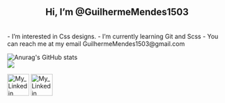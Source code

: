 
<h2  align="center"> Hi, I’m @GuilhermeMendes1503</h2>

<br>
-  I’m interested in Css designs.
-  I’m currently learning Git and Scss
-  You can reach me at my email GuilhermeMendes1503@gmail.com
<br>
 
![Anurag's GitHub stats](https://github-readme-stats.vercel.app/api?username=GuilhermeMendes1503&show_icons=true&theme=chartreuse-dark)
<br>
![](https://github-readme-stats.vercel.app/api/top-langs/?username=GuilhermeMendes1503&layout=compact)
<br>
<div style="display=flex">
<a href="www.linkedin.com/in/guilherme-mendes-83302821a"><img src="https://cdn-icons-png.flaticon.com/512/174/174857.png" width="50" height="50" alt="My_Linkedin"></a>
<a href="https://stackoverflow.com/users/17886737/guilherme-mendes"><img src="https://cdn.worldvectorlogo.com/logos/stack-overflow.svg" width="50" height="50" alt="My_Linkedin"></a>
</div>
